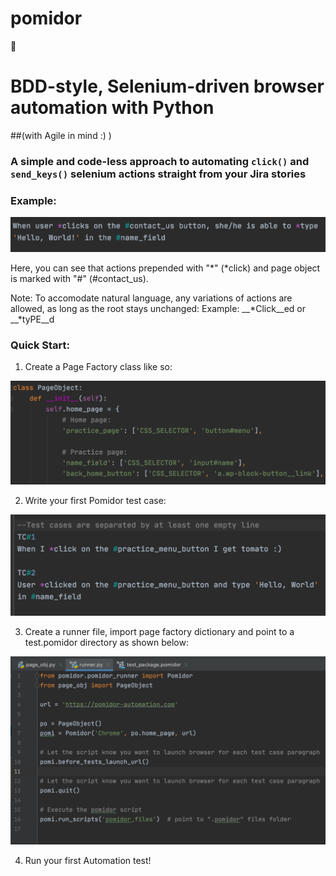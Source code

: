 # pomidor

:tomato:
# **BDD-style, Selenium-driven browser automation with Python**
##(with Agile in mind :) )
### A simple and code-less approach to automating `click()` and `send_keys()` selenium actions straight from your Jira stories 

### Example:
![Pomidor syntax](pomidor_1.png)

Here, you can see that actions prepended with "*" (*click) and page object is marked with "#" (#contact_us).

Note: To accomodate natural language, any variations of actions are allowed,
as long as the root stays unchanged: 
Example: __*Click__ed or __*tyPE__d


### Quick Start:
1. Create a Page Factory class like so:

![Page factory](page_obj_dict.png)


2. Write your first Pomidor test case:

![Pomidor syntax](Pomidor_syntax.png)


3. Create a runner file, import page factory dictionary and point to a test.pomidor directory as shown below:

![Runner file](runner_file_layout.png)

4. Run your first Automation test! 
